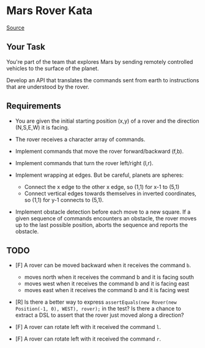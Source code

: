 # Mars Rover Kata

[Source](https://kata-log.rocks/mars-rover-kata)

## Your Task

You're part of the team that explores Mars by sending remotely controlled vehicles to the surface of the planet.

Develop an API that translates the commands sent from earth to instructions that are understood by the rover.

## Requirements

- You are given the initial starting position (x,y) of a rover and the direction (N,S,E,W) it is facing.

- The rover receives a character array of commands.

- Implement commands that move the rover forward/backward (f,b).

- Implement commands that turn the rover left/right (l,r).

- Implement wrapping at edges. But be careful, planets are spheres:

    - Connect the x edge to the other x edge, so (1,1) for x-1 to (5,1)
    - Connect vertical edges towards themselves in inverted coordinates, so (1,1) for y-1 connects to (5,1).

- Implement obstacle detection before each move to a new square. If a given sequence of commands encounters an obstacle, the rover moves up to the last possible position, aborts the sequence and reports the obstacle.

## TODO

- [F] A rover can be moved backward when it receives the command `b`.

    - moves north when it receives the command b and it is facing south
    - moves west  when it receives the command b and it is facing east
    - moves east  when it receives the command b and it is facing west

- [R] Is there a better way to express `assertEquals(new Rover(new Position(-1, 0), WEST), rover);` in the test?
      Is there a chance to extract a DSL to assert that the rover just moved along a direction?

- [F] A rover can rotate left with it received the command `l`.

- [F] A rover can rotate left with it received the command `r`.
